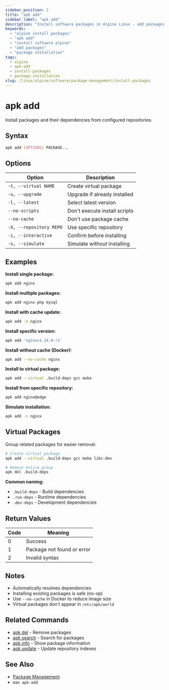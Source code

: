 ```yaml
---
sidebar_position: 2
title: "apk add"
sidebar_label: "apk add"
description: "Install software packages in Alpine Linux - add packages with apk add command, manage dependencies, install from repositories, and add virtual packages."
keywords:
  - "alpine install packages"
  - "apk add"
  - "install software alpine"
  - "add packages"
  - "package installation"
tags:
  - alpine
  - apk-add
  - install-packages
  - package-installation
slug: /linux/alpine/software/package-management/install-packages
---
```


# apk add

Install packages and their dependencies from configured repositories.

## Syntax

```bash
apk add [OPTIONS] PACKAGE...
```

## Options

| Option | Description |
|--------|-------------|
| `-t, --virtual NAME` | Create virtual package |
| `-u, --upgrade` | Upgrade if already installed |
| `-l, --latest` | Select latest version |
| `--no-scripts` | Don't execute install scripts |
| `--no-cache` | Don't use package cache |
| `-X, --repository REPO` | Use specific repository |
| `-i, --interactive` | Confirm before installing |
| `-s, --simulate` | Simulate without installing |

## Examples

**Install single package:**
```bash
apk add nginx
```

**Install multiple packages:**
```bash
apk add nginx php mysql
```

**Install with cache update:**
```bash
apk add -U nginx
```

**Install specific version:**
```bash
apk add 'nginx=1.24.0-r1'
```

**Install without cache (Docker):**
```bash
apk add --no-cache nginx
```

**Install to virtual package:**
```bash
apk add --virtual .build-deps gcc make
```

**Install from specific repository:**
```bash
apk add nginx@edge
```

**Simulate installation:**
```bash
apk add -s nginx
```

## Virtual Packages

Group related packages for easier removal:

```bash
# Create virtual package
apk add --virtual .build-deps gcc make libc-dev

# Remove entire group
apk del .build-deps
```

**Common naming:**
- `.build-deps` - Build dependencies
- `.run-deps` - Runtime dependencies
- `.dev-deps` - Development dependencies

## Return Values

| Code | Meaning |
|------|---------|
| 0 | Success |
| 1 | Package not found or error |
| 2 | Invalid syntax |

## Notes

- Automatically resolves dependencies
- Installing existing packages is safe (no-op)
- Use `--no-cache` in Docker to reduce image size
- Virtual packages don't appear in `/etc/apk/world`

## Related Commands

- [apk del](../package-management/remove-packages) - Remove packages
- [apk search](../package-management/search-packages/apk-search) - Search for packages
- [apk info](../package-management/search-packages/apk-info) - Show package information
- [apk update](../package-management/update-packages/apk-update) - Update repository indexes

## See Also

- [Package Management](../)
- `man apk-add`
